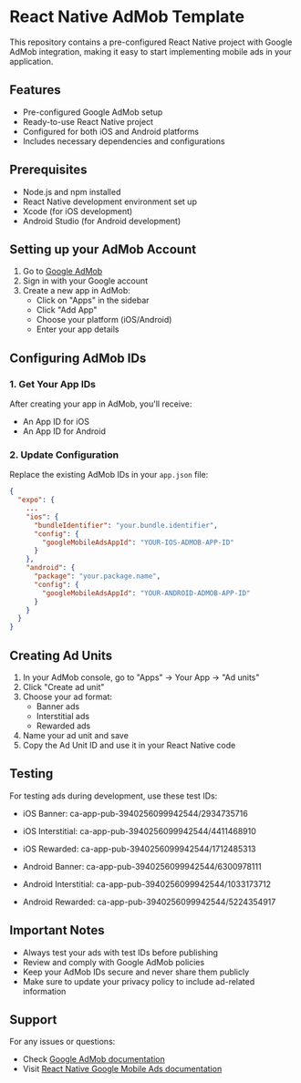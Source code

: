 # React Native AdMob Template

This repository contains a pre-configured React Native project with Google AdMob integration, making it easy to start implementing mobile ads in your application.

## Features

- Pre-configured Google AdMob setup
- Ready-to-use React Native project
- Configured for both iOS and Android platforms
- Includes necessary dependencies and configurations

## Prerequisites

- Node.js and npm installed
- React Native development environment set up
- Xcode (for iOS development)
- Android Studio (for Android development)

## Setting up your AdMob Account

1. Go to [Google AdMob](https://admob.google.com/)
2. Sign in with your Google account
3. Create a new app in AdMob:
   - Click on "Apps" in the sidebar
   - Click "Add App"
   - Choose your platform (iOS/Android)
   - Enter your app details

## Configuring AdMob IDs

### 1. Get Your App IDs
After creating your app in AdMob, you'll receive:
- An App ID for iOS
- An App ID for Android

### 2. Update Configuration

Replace the existing AdMob IDs in your `app.json` file:

```json
{
  "expo": {
    ...
    "ios": {
      "bundleIdentifier": "your.bundle.identifier",
      "config": {
        "googleMobileAdsAppId": "YOUR-IOS-ADMOB-APP-ID"
      }
    },
    "android": {
      "package": "your.package.name",
      "config": {
        "googleMobileAdsAppId": "YOUR-ANDROID-ADMOB-APP-ID"
      }
    }
  }
}
```

## Creating Ad Units

1. In your AdMob console, go to "Apps" → Your App → "Ad units"
2. Click "Create ad unit"
3. Choose your ad format:
   - Banner ads
   - Interstitial ads
   - Rewarded ads
4. Name your ad unit and save
5. Copy the Ad Unit ID and use it in your React Native code

## Testing

For testing ads during development, use these test IDs:

- iOS Banner: ca-app-pub-3940256099942544/2934735716
- iOS Interstitial: ca-app-pub-3940256099942544/4411468910
- iOS Rewarded: ca-app-pub-3940256099942544/1712485313

- Android Banner: ca-app-pub-3940256099942544/6300978111
- Android Interstitial: ca-app-pub-3940256099942544/1033173712
- Android Rewarded: ca-app-pub-3940256099942544/5224354917

## Important Notes

- Always test your ads with test IDs before publishing
- Review and comply with Google AdMob policies
- Keep your AdMob IDs secure and never share them publicly
- Make sure to update your privacy policy to include ad-related information

## Support

For any issues or questions:
- Check [Google AdMob documentation](https://developers.google.com/admob)
- Visit [React Native Google Mobile Ads documentation](https://docs.page/invertase/react-native-google-mobile-ads)